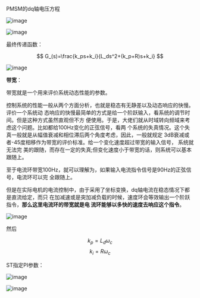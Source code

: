 PMSM的dq轴电压方程

![image](https://github.com/user-attachments/assets/5d4791bb-362d-44a4-8fc2-64acc3b5e093)

![image](https://github.com/user-attachments/assets/4487af95-a6c0-4e75-abe5-679e2fd3e7b8)

最终传递函数：

$$
G_(s)=\frac{k_ps+k_i}{L_ds^2+(k_p+R)s+k_i}
$$

![image](https://github.com/user-attachments/assets/4d8e4301-8358-4402-a557-e1f99b62e3eb)

**带宽**：

带宽就是一个用来评价系统动态性能的参数。

控制系统的性能一般从两个方面分析，也就是稳态有无静差以及动态响应的快慢。评价一个系统动
态响应的快慢最简单的方式是给一个阶跃输入，看系统的调节时间。但是这种方式虽然直观但不方
便使用。于是，大佬们就从时域转向频域来考虑这个问题。比如都给100Hz变化的正弦信号，看两
个系统的失真情况。这个失真一般就是从幅值衰减和相位滞后两个角度考虑，因此，一般就规定
3dB衰减或者-45度相移作为带宽的评价标准。给一个变化速度超过带宽的输入信号，
系统就无法完
美的跟随，而存在一定的失真;但变化速度小于带宽的话，则系统可以基本跟随上。

至于电流环带宽100Hz，就可以理解为，如果输入电流指令信号是90Hz的正弦信号，电流环可以完
全跟随上。

但是在实际电机的电流控制中，由于采用了坐标变换，dq轴电流在稳态情况下都是直流给定，而只
在加减速或是突加减负载的时候，速度环会等效输出一个阶跃指令，**那么这里电流环的带宽就是电
流环能够以多快的速度去响应这个指令**。

![image](https://github.com/user-attachments/assets/8ac80eab-6208-4102-bf52-1ed6174afcdc)

然后

$$
k_p = L_d\omega_c 
$$
$$
k_i = R\omega_c
$$

ST指定PI参数：

![image](https://github.com/user-attachments/assets/d7f9c276-2ec3-4f4d-a80b-0812be50d5a3)

![image](https://github.com/user-attachments/assets/2e41a19e-2e8e-4cde-a493-0ca5125fa2c7)


